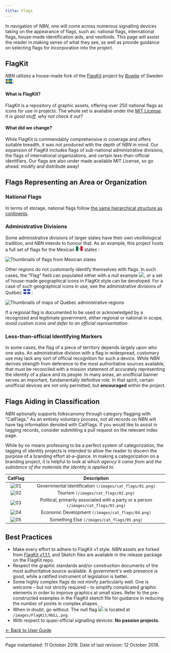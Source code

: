 ```yaml
---
title: Flags
---
```



In navigation of *NBN*, one will come across numerous signalling devices taking on the appearance of flags, such as: national flags, international flags, house-made identification aids, and vexilloids. This page will assist the reader in making sense of what they see, as well as provide guidance on selecting flags for incorporation into the project.

## FlagKit

*NBN* utilizes a house-made fork of the [FlagKit](https://github.com/madebybowtie/FlagKit) project by [Bowtie](http://bowtie.se/) of Sweden <img src="/images/FlagKit/EU/SE/SE.png" class="flagkit">.

#### What is FlagKit?

FlagKit is a repository of graphic assets, offering over 250 national flags as icons for use in projects. The whole set is available under the [MIT License](https://github.com/madebybowtie/FlagKit/blob/master/LICENSE). *It is good stuff, why not check it out?*

#### What did we change?

While FlagKit is commendably comprehensive in coverage and offers suitable breadth, it was not produced with the depth of *NBN* in mind. Our expansion of FlagKit includes flags of sub-national administrative divisions, the flags of international organizations, and certain less-than-official identifiers. Our flags are also under made available MIT License, so go ahead: modify and distribute away!

## Flags Representing an Area or Organization

### National Flags

In terms of storage, national flags follow [the same hierarchical structure as continents](continent-coding.html).

### Administrative Divisions

Some administrative divisions of larger states have their own vexillological tradition, and *NBN* intends to honour that. As an example, this project hosts a full set of flags for the Mexican <img src="/images/FlagKit/NA/MX/MX.png" class="flagkit"> states :

![Thumbnails of flags from Mexican states](/images/guide/mx_thumbs.jpg)

Other regions do not customarily identify themselves with flags. In such cases, the "Flag" field can populated either with a null example <img src="/images/FlagKit/NULL.png" class="flagkit">, or a set of house-made geographical icons in FlagKit style can be developed. For a case of such geographical icons in use, see the administrative divisions of Québec <img src="/images/FlagKit/NA/CA/QC/QC.png" class="flagkit"> :

![Thumbnails of maps of Québec administrative regions](/images/guide/qc_thumbs.jpg)

If a regional flag is documented to be used or acknowledged by a recognized and legitimate government, either regional or national in scope, *avoid custom icons and defer to an official representation*.

### Less-than-official Identifying Markers

In some cases, the flag of a piece of territory depends largely upon who one asks. An administrative division with a flag in widespread, customary use may lack any sort of official recognition for such a device. While *NBN* derives strength from deference to the most authoritative sources available, that must be reconciled with a mission statement of accurately representing the identity of a place and its people. In many areas, an unofficial banner serves an important, fundamentally definitive role. In that spirit, certain unofficial devices are not only permitted, but **encouraged** within the project.

## Flags Aiding in Classification

*NBN* optionally supports folkscanomy through category flagging with "CatFlags." As an entirely voluntary process, not all records on NBN will have tag information denoted with CatFlags. If you would like to assist in tagging records, consider submitting a pull request on the relevant index page.

While by no means professing to be a perfect system of categorization, the tagging of identity projects is intended to allow the reader to discern the purpose of a branding effort at-a-glance. In making a categorization on a branding project, it is helpful to look at *which agency it came from* and *the substance of the materials the identity is applied to*.

| CatFlag | Description |
| :-----: | :-----: |
| ![01](/images/guide/catflag_01.png) | Governmental Identification `(/images/cat_flags/01.png)` |
| ![02](/images/guide/catflag_02.png) | Tourism `(/images/cat_flags/02.png)` |
| ![03](/images/guide/catflag_03.png) | Political, primarily associated with a party or a person `(/images/cat_flags/03.png)` |
| ![04](/images/guide/catflag_04.png) | Economic Development `(/images/cat_flags/04.png)` |
| ![05](/images/guide/catflag_05.png) | Something Else `(/images/cat_flags/05.png)` |

## Best Practices
* Make every effort to adhere to FlagKit v1 style. *NBN* assets are forked from [FlagKit v1.1.1](https://github.com/madebybowtie/FlagKit/releases/tag/v1.1.1), and Sketch files are available in the release package on the FlagKit repo.
* Respect the graphic standards and/or construction documents of the most authoritative source available. A government's web presence is good, while a ratified instrument of legislation is better.
* Some highly complex flags do not minify particularly well. One is welcome – but not strictly required – to simplify complicated graphic elements in order to improve graphics at small sizes. Refer to the pre-constructed examples in the FlagKit sketch file for guidance in reducing the number of points in complex shapes.
* When in doubt, go without. The null flag <img src="/images/FlagKit/NULL.png" class="flagkit"> is located at `/images/FlagKit/NULL.png`
* With respect to quasi-official signalling devices: **No passion projects.**

[← Back to User Guide](../guide.html)

---

Page instantiated: 11 October 2018.
Date of last revision: 12 October 2018.